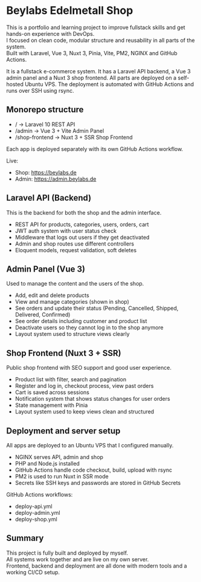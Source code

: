 # Beylabs Edelmetall Shop

This is a portfolio and learning project to improve fullstack skills and get hands-on experience with DevOps.  
I focused on clean code, modular structure and reusability in all parts of the system.  
Built with Laravel, Vue 3, Nuxt 3, Pinia, Vite, PM2, NGINX and GitHub Actions.

It is a fullstack e-commerce system. It has a Laravel API backend, a Vue 3 admin panel and a Nuxt 3 shop frontend. All parts are deployed on a self-hosted Ubuntu VPS. The deployment is automated with GitHub Actions and runs over SSH using rsync.

## Monorepo structure

- / → Laravel 10 REST API  
- /admin → Vue 3 + Vite Admin Panel  
- /shop-frontend → Nuxt 3 + SSR Shop Frontend

Each app is deployed separately with its own GitHub Actions workflow.

Live:
- Shop: https://beylabs.de  
- Admin: https://admin.beylabs.de

## Laravel API (Backend)

This is the backend for both the shop and the admin interface.

- REST API for products, categories, users, orders, cart
- JWT auth system with user status check
- Middleware that logs out users if they get deactivated
- Admin and shop routes use different controllers
- Eloquent models, request validation, soft deletes

## Admin Panel (Vue 3)

Used to manage the content and the users of the shop.

- Add, edit and delete products
- View and manage categories (shown in shop)
- See orders and update their status (Pending, Cancelled, Shipped, Delivered, Confirmed)
- See order details including customer and product list
- Deactivate users so they cannot log in to the shop anymore
- Layout system used to structure views clearly

## Shop Frontend (Nuxt 3 + SSR)

Public shop frontend with SEO support and good user experience.

- Product list with filter, search and pagination
- Register and log in, checkout process, view past orders
- Cart is saved across sessions
- Notification system that shows status changes for user orders
- State management with Pinia
- Layout system used to keep views clean and structured

## Deployment and server setup

All apps are deployed to an Ubuntu VPS that I configured manually.

- NGINX serves API, admin and shop
- PHP and Node.js installed 
- GitHub Actions handle code checkout, build, upload with rsync
- PM2 is used to run Nuxt in SSR mode
- Secrets like SSH keys and passwords are stored in GitHub Secrets

GitHub Actions workflows:
- deploy-api.yml
- deploy-admin.yml
- deploy-shop.yml

## Summary

This project is fully built and deployed by myself.  
All systems work together and are live on my own server.  
Frontend, backend and deployment are all done with modern tools and a working CI/CD setup.
